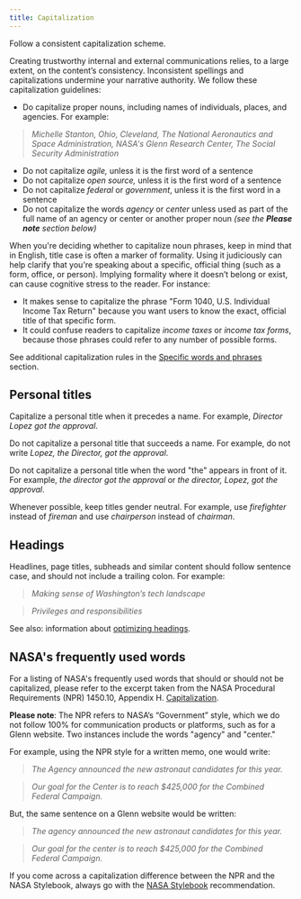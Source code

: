 ```yaml
---
title: Capitalization
---
```


Follow a consistent capitalization scheme.

Creating trustworthy internal and external communications relies, to a large extent, on the content’s consistency. Inconsistent spellings and capitalizations undermine your narrative authority. We follow these capitalization guidelines:

- Do capitalize proper nouns, including names of individuals, places, and agencies. For example:

> _Michelle Stanton, Ohio, Cleveland, The National Aeronautics and Space Administration, NASA's Glenn Research Center, The Social Security Administration_ 

- Do not capitalize _agile,_ unless it is the first word of a sentence
- Do not capitalize _open source,_ unless it is the first word of a sentence
- Do not capitalize _federal_ or _government_, unless it is the first word in a sentence
- Do not capitalize the words _agency_ or _center_ unless used as part of the full name of an agency or center or another proper noun *(see the **Please note** section below)*

When you're deciding whether to capitalize noun phrases, keep in mind that in English, title case is often a marker of formality. Using it judiciously can help clarify that you're speaking about a specific, official thing (such as a form, office, or person). Implying formality where it doesn’t belong or exist, can cause cognitive stress to the reader. For instance:

- It makes sense to capitalize the phrase "Form 1040, U.S. Individual Income Tax Return" because you want users to know the exact, official title of that specific form.
- It could confuse readers to capitalize _income taxes_ or _income tax forms_, because those phrases could refer to any number of possible forms.

See additional capitalization rules in the [Specific words and phrases](https://pages.18f.gov/content-guide/specific-words-and-phrases/)
section.

## Personal titles

Capitalize a personal title when it precedes a name. For example, *Director Lopez got the approval*. 

Do not capitalize a personal title that succeeds a name. For example, do not write *Lopez, the Director, got the approval*.

Do not capitalize a personal title when the word "the" appears in front of it. For example, *the director got the approval* or *the director, Lopez, got the approval*.

Whenever possible, keep titles gender neutral. For example, use *firefighter* instead of *fireman* and use *chairperson* instead of *chairman*.

## Headings

Headlines, page titles, subheads and similar content should follow sentence case, and should not include a trailing colon. For example:

> _Making sense of Washington’s tech landscape_  

> _Privileges and responsibilities_

See also: information about [optimizing headings](../headings-and-titles/).

## NASA's frequently used words 

For a listing of NASA's frequently used words that should or should not be capitalized, please refer to the excerpt taken from the NASA Procedural Requirements (NPR) 1450.10, Appendix H. [Capitalization](https://nodis3.gsfc.nasa.gov/displayDir.cfm?Internal_ID=N_PR_1450_010D_&page_name=AppendixH).

**Please note**:
The NPR refers to NASA’s “Government” style, which we do not follow 100% for communication products or platforms, such as for a Glenn website. Two instances include the words "agency" and "center."

For example, using the NPR style for a written memo, one would write:
>_The Agency announced the new astronaut candidates for this year._ 

>_Our goal for the Center is to reach $425,000 for the Combined Federal Campaign._

But, the same sentence on a Glenn website would be written:

>_The agency announced the new astronaut candidates for this year._

>_Our goal for the center is to reach $425,000 for the Combined Federal Campaign._

 If you come across a capitalization difference between the NPR and the NASA Stylebook, always go with the [NASA Stylebook](http://communications.nasa.gov/sites/communications.nasa.gov/files/files/NASA%20Stylebook%20Rev%207%20-%20March%202017.docx) recommendation.
